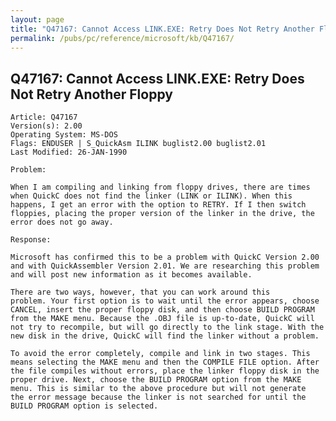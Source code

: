 ```yaml
---
layout: page
title: "Q47167: Cannot Access LINK.EXE: Retry Does Not Retry Another Floppy"
permalink: /pubs/pc/reference/microsoft/kb/Q47167/
---
```


## Q47167: Cannot Access LINK.EXE: Retry Does Not Retry Another Floppy

	Article: Q47167
	Version(s): 2.00
	Operating System: MS-DOS
	Flags: ENDUSER | S_QuickAsm ILINK buglist2.00 buglist2.01
	Last Modified: 26-JAN-1990
	
	Problem:
	
	When I am compiling and linking from floppy drives, there are times
	when QuickC does not find the linker (LINK or ILINK). When this
	happens, I get an error with the option to RETRY. If I then switch
	floppies, placing the proper version of the linker in the drive, the
	error does not go away.
	
	Response:
	
	Microsoft has confirmed this to be a problem with QuickC Version 2.00
	and with QuickAssembler Version 2.01. We are researching this problem
	and will post new information as it becomes available.
	
	There are two ways, however, that you can work around this
	problem. Your first option is to wait until the error appears, choose
	CANCEL, insert the proper floppy disk, and then choose BUILD PROGRAM
	from the MAKE menu. Because the .OBJ file is up-to-date, QuickC will
	not try to recompile, but will go directly to the link stage. With the
	new disk in the drive, QuickC will find the linker without a problem.
	
	To avoid the error completely, compile and link in two stages. This
	means selecting the MAKE menu and then the COMPILE FILE option. After
	the file compiles without errors, place the linker floppy disk in the
	proper drive. Next, choose the BUILD PROGRAM option from the MAKE
	menu. This is similar to the above procedure but will not generate
	the error message because the linker is not searched for until the
	BUILD PROGRAM option is selected.
